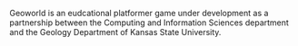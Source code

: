 Geoworld is an eudcational platformer game under development as a partnership between the Computing and Information Sciences department and the Geology Department of Kansas State University.